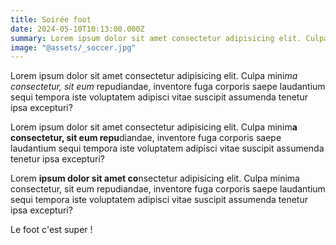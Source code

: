 ```yaml
---
title: Soirée foot
date: 2024-05-10T10:13:00.000Z
summary: Lorem ipsum dolor sit amet consectetur adipisicing elit. Culpa mini*ma consectetur, sit eum* repudiandae, inventore fuga corporis saepe laudantium sequi tempora iste voluptatem adipisci vitae suscipit assumenda tenetur ipsa excepturi?
image: "@assets/_soccer.jpg"
---
```

Lorem ipsum dolor sit amet consectetur adipisicing elit. Culpa mini*ma consectetur, sit eum* repudiandae, inventore fuga corporis saepe laudantium sequi tempora iste voluptatem adipisci vitae suscipit assumenda tenetur ipsa excepturi?

Lorem ipsum dolor sit amet consectetur adipisicing elit. Culpa minim**a consectetur, sit eum repu**diandae, inventore fuga corporis saepe laudantium sequi tempora iste voluptatem adipisci vitae suscipit assumenda tenetur ipsa excepturi?

Lorem **ipsum dolor sit amet co**nsectetur adipisicing elit. Culpa minima consectetur, sit eum repudiandae, inventore fuga corporis saepe laudantium sequi tempora iste voluptatem adipisci vitae suscipit assumenda tenetur ipsa excepturi?

Le foot c'est super !
